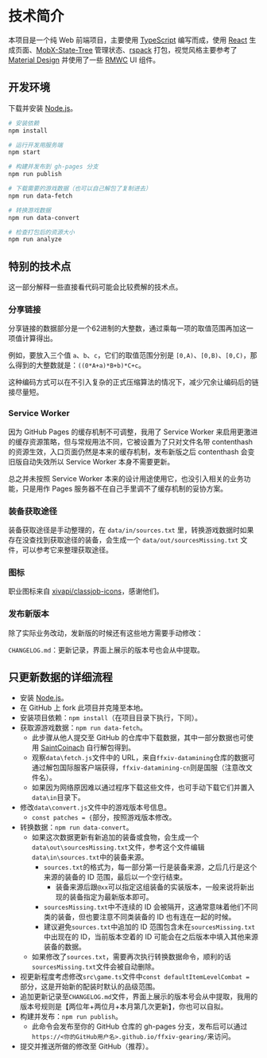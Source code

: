 
# 技术简介

本项目是一个纯 Web 前端项目，主要使用 [TypeScript](https://www.typescriptlang.org/) 编写而成，使用 [React](https://reactjs.org/) 生成页面、[MobX-State-Tree](https://mobx-state-tree.js.org/) 管理状态、[rspack](https://rspack.dev/) 打包，视觉风格主要参考了 [Material Design](https://material.io/design) 并使用了一些 [RMWC](https://rmwc.io/) UI 组件。


## 开发环境

下载并安装 [Node.js](https://nodejs.org/)。

```bash
# 安装依赖
npm install

# 运行开发用服务端
npm start

# 构建并发布到 gh-pages 分支
npm run publish

# 下载需要的游戏数据（也可以自己解包了复制进去）
npm run data-fetch

# 转换游戏数据
npm run data-convert

# 检查打包后的资源大小
npm run analyze
```


## 特别的技术点

这一部分解释一些直接看代码可能会比较费解的技术点。


### 分享链接

分享链接的数据部分是一个62进制的大整数，通过乘每一项的取值范围再加这一项值计算得出。

例如，要放入三个值 `a`、`b`、`c`，它们的取值范围分别是 `[0,A)`、`[0,B)`、`[0,C)`，那么得到的大整数就是：`((0*A+a)*B+b)*C+c`。

这种编码方式可以在不引入复杂的正式压缩算法的情况下，减少冗余让编码后的链接尽量短。


### Service Worker

因为 GitHub Pages 的缓存机制不可调整，我用了 Service Worker 来启用更激进的缓存资源策略，但与常规用法不同，它被设置为了只对文件名带 contenthash 的资源生效，入口页面仍然是本来的缓存机制，发布新版之后 contenthash 会变旧版自动失效所以 Service Worker 本身不需要更新。

总之并未按照 Service Worker 本来的设计用途使用它，也没引入相关的业务功能，只是用作 Pages 服务器不在自己手里调不了缓存机制的妥协方案。


### 装备获取途径

装备获取途径是手动整理的，在 `data/in/sources.txt` 里，转换游戏数据时如果存在没查找到获取途径的装备，会生成一个 `data/out/sourcesMissing.txt` 文件，可以参考它来整理获取途径。


### 图标

职业图标来自 [xivapi/classjob-icons](https://github.com/xivapi/classjob-icons)，感谢他们。


### 发布新版本

除了实际业务改动，发新版的时候还有这些地方需要手动修改：

`CHANGELOG.md`：更新记录，界面上展示的版本号也会从中提取。


## 只更新数据的详细流程

* 安装 [Node.js](https://nodejs.org/)。
* 在 GitHub 上 fork 此项目并克隆至本地。
* 安装项目依赖：`npm install`（在项目目录下执行，下同）。
* 获取源游戏数据：`npm run data-fetch`。
  * 此步骤从他人提交至 GitHub 的仓库中下载数据，其中一部分数据也可使用 [SaintCoinach](https://github.com/xivapi/SaintCoinach) 自行解包得到。
  * 观察`data\fetch.js`文件中的 URL，来自`ffxiv-datamining`仓库的数据可通过解包国际服客户端获得，`ffxiv-datamining-cn`则是国服（注意改文件名）。
  * 如果因为网络原因难以通过程序下载这些文件，也可手动下载它们并置入`data\in`目录下。
* 修改`data\convert.js`文件中的游戏版本号信息。
  * `const patches = {`部分，按照游戏版本修改。
* 转换数据：`npm run data-convert`。
  * 如果这次数据更新有新追加的装备或食物，会生成一个`data\out\sourcesMissing.txt`文件，参考这个文件编辑`data\in\sources.txt`中的装备来源。
    * `sources.txt`的格式为，每一部分第一行是装备来源，之后几行是这个来源的装备的 ID 范围，最后以一个空行结束。
      * 装备来源后跟`@xx`可以指定这组装备的实装版本，一般来说将新出现的装备指定为最新版本即可。
    * `sourcesMissing.txt`中不连续的 ID 会被隔开，这通常意味着他们不同类的装备，但也要注意不同类装备的 ID 也有连在一起的时候。
    * 建议避免`sources.txt`中追加的 ID 范围包含未在`sourcesMissing.txt`中出现在的 ID，当前版本空着的 ID 可能会在之后版本中填入其他来源装备的数据。
  * 如果修改了`sources.txt`，需要再次执行转换数据命令，顺利的话`sourcesMissing.txt`文件会被自动删除。
* 视更新程度考虑修改`src\game.ts`文件中`const defaultItemLevelCombat = `部分，这是开始新的配装时默认的品级范围。
* 追加更新记录至`CHANGELOG.md`文件，界面上展示的版本号会从中提取，我用的版本号规则是【两位年+两位月+本月第几次更新】，你也可以自拟。
* 构建并发布：`npm run publish`。
  * 此命令会发布至你的 GitHub 仓库的 gh-pages 分支，发布后可以通过`https://<你的GitHub用户名>.github.io/ffxiv-gearing/`来访问。
* 提交并推送所做的修改至 GitHub（推荐）。
